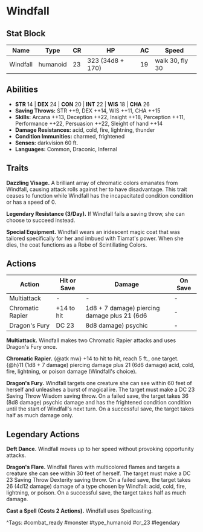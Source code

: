 # Windfall

## Stat Block

| Name | Type | CR | HP | AC | Speed |
|------|------|----|----|----|-------|
| Windfall | humanoid | 23 | 323 (34d8 + 170) | 19 | walk 30, fly 30 |

## Abilities

- **STR** 14 | **DEX** 24 | **CON** 20 | **INT** 22 | **WIS** 18 | **CHA** 26
- **Saving Throws:** STR ++9, DEX ++14, WIS ++11, CHA ++15  
- **Skills:** Arcana ++13, Deception ++22, Insight ++18, Perception ++11, Performance ++22, Persuasion ++22, Sleight of hand ++14  
- **Damage Resistances:** acid, cold, fire, lightning, thunder  
- **Condition Immunities:** charmed, frightened  
- **Senses:** darkvision 60 ft.  
- **Languages:** Common, Draconic, Infernal

## Traits

**Dazzling Visage.** A brilliant array of chromatic colors emanates from Windfall, causing attack rolls against her to have disadvantage. This trait ceases to function while Windfall has the incapacitated condition condition or has a speed of 0.

**Legendary Resistance (3/Day).** If Windfall fails a saving throw, she can choose to succeed instead.

**Special Equipment.** Windfall wears an iridescent magic coat that was tailored specifically for her and imbued with Tiamat's power. When she dies, the coat functions as a Robe of Scintillating Colors.


## Actions

| Action | Hit or Save | Damage | On Save |
|--------|--------------|--------|----------|
| Multiattack | - | - | - |
| Chromatic Rapier | +14 to hit | 1d8 + 7 damage) piercing damage plus 21 (6d6 | - |
| Dragon's Fury | DC 23 | 8d8 damage) psychic | - |

**Multiattack.** Windfall makes two Chromatic Rapier attacks and uses Dragon's Fury once.

**Chromatic Rapier.** {@atk mw} +14 to hit to hit, reach 5 ft., one target. {@h}11 (1d8 + 7 damage) piercing damage plus 21 (6d6 damage) acid, cold, fire, lightning, or poison damage (Windfall's choice).

**Dragon's Fury.** Windfall targets one creature she can see within 60 feet of herself and unleashes a burst of magical ire. The target must make a DC 23 Saving Throw Wisdom saving throw. On a failed save, the target takes 36 (8d8 damage) psychic damage and has the frightened condition condition until the start of Windfall's next turn. On a successful save, the target takes half as much damage only.

## Legendary Actions

**Deft Dance.** Windfall moves up to her speed without provoking opportunity attacks.

**Dragon's Flare.** Windfall flares with multicolored flames and targets a creature she can see within 30 feet of herself. The target must make a DC 23 Saving Throw Dexterity saving throw. On a failed save, the target takes 26 (4d12 damage) damage of a type chosen by Windfall: acid, cold, fire, lightning, or poison. On a successful save, the target takes half as much damage.

**Cast a Spell (Costs 2 Actions).** Windfall uses Spellcasting.



^Tags: #combat_ready #monster #type_humanoid #cr_23 #legendary